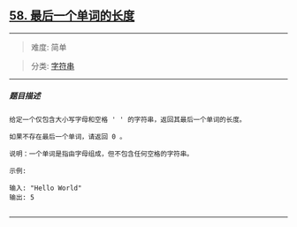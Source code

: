 ## [58. 最后一个单词的长度](https://leetcode-cn.com/problems/length-of-last-word/)

---

> 难度: 简单

> 分类:  [字符串](https://leetcode-cn.com/tag/string/) 

---

##### 题目描述

```
给定一个仅包含大小写字母和空格 ' ' 的字符串，返回其最后一个单词的长度。

如果不存在最后一个单词，请返回 0 。

说明：一个单词是指由字母组成，但不包含任何空格的字符串。

示例:

输入: "Hello World"
输出: 5


```

---
